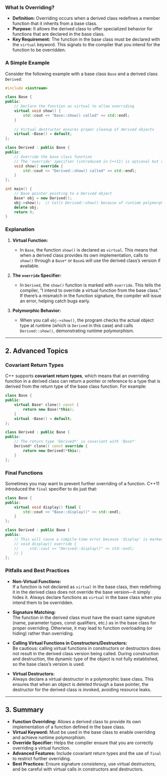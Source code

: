 ### What Is Overriding?

- **Definition:** Overriding occurs when a derived class redefines a member function that it inherits from a base class.
- **Purpose:** It allows the derived class to offer specialized behavior for functions that are declared in the base class.
- **Key Requirement:** The function in the base class must be declared with the `virtual` keyword. This signals to the compiler that you intend for the function to be overridden.

### A Simple Example

Consider the following example with a base class `Base` and a derived class `Derived`:

```cpp
#include <iostream>

class Base {
public:
    // Declare the function as virtual to allow overriding
    virtual void show() {
        std::cout << "Base::show() called" << std::endl;
    }
    
    // Virtual destructor ensures proper cleanup of derived objects
    virtual ~Base() = default;
};

class Derived : public Base {
public:
    // Override the base class function
    // The 'override' specifier (introduced in C++11) is optional but recommended
    void show() override {
        std::cout << "Derived::show() called" << std::endl;
    }
};

int main() {
    // Base pointer pointing to a Derived object
    Base* obj = new Derived();
    obj->show();  // Calls Derived::show() because of runtime polymorphism
    delete obj;
    return 0;
}
```

### Explanation

1. **Virtual Function:**  
   - In `Base`, the function `show()` is declared as `virtual`. This means that when a derived class provides its own implementation, calls to `show()` through a `Base*` or `Base&` will use the derived class’s version if available.

2. **The `override` Specifier:**  
   - In `Derived`, the `show()` function is marked with `override`. This tells the compiler, “I intend to override a virtual function from the base class.” If there’s a mismatch in the function signature, the compiler will issue an error, helping catch bugs early.

3. **Polymorphic Behavior:**  
   - When you call `obj->show()`, the program checks the actual object type at runtime (which is `Derived` in this case) and calls `Derived::show()`, demonstrating runtime polymorphism.

---

## 2. Advanced Topics

### Covariant Return Types

C++ supports **covariant return types**, which means that an overriding function in a derived class can return a pointer or reference to a type that is derived from the return type of the base class function. For example:

```cpp
class Base {
public:
    virtual Base* clone() const {
        return new Base(*this);
    }
    virtual ~Base() = default;
};

class Derived : public Base {
public:
    // The return type 'Derived*' is covariant with 'Base*'
    Derived* clone() const override {
        return new Derived(*this);
    }
};
```

### Final Functions

Sometimes you may want to prevent further overriding of a function. C++11 introduced the `final` specifier to do just that:

```cpp
class Base {
public:
    virtual void display() final {
        std::cout << "Base::display()" << std::endl;
    }
};

class Derived : public Base {
public:
    // This will cause a compile-time error because 'display' is marked final in Base.
    // void display() override { 
    //     std::cout << "Derived::display()" << std::endl;
    // }
};
```

### Pitfalls and Best Practices

- **Non-Virtual Functions:**  
  If a function is not declared as `virtual` in the base class, then redefining it in the derived class does not override the base version—it simply hides it. Always declare functions as `virtual` in the base class when you intend them to be overridden.

- **Signature Matching:**  
  The function in the derived class must have the exact same signature (name, parameter types, const qualifiers, etc.) as in the base class for proper overriding. Otherwise, it may lead to function overloading (or hiding) rather than overriding.

- **Calling Virtual Functions in Constructors/Destructors:**  
  Be cautious: calling virtual functions in constructors or destructors does not result in the derived class version being called. During construction and destruction, the dynamic type of the object is not fully established, so the base class’s version is used.

- **Virtual Destructors:**  
  Always declare a virtual destructor in a polymorphic base class. This ensures that when an object is deleted through a base pointer, the destructor for the derived class is invoked, avoiding resource leaks.

---

## 3. Summary

- **Function Overriding:** Allows a derived class to provide its own implementation of a function defined in the base class.
- **Virtual Keyword:** Must be used in the base class to enable overriding and achieve runtime polymorphism.
- **Override Specifier:** Helps the compiler ensure that you are correctly overriding a virtual function.
- **Advanced Features:** Include covariant return types and the use of `final` to restrict further overriding.
- **Best Practices:** Ensure signature consistency, use virtual destructors, and be careful with virtual calls in constructors and destructors.

